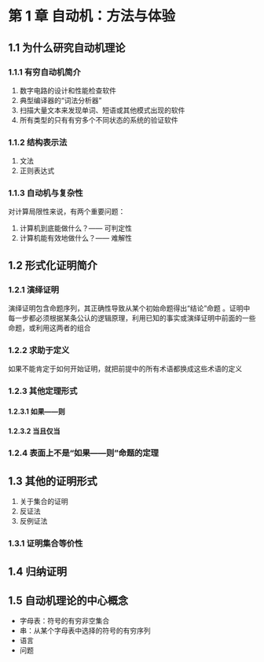 # 第 1 章 自动机：方法与体验

## 1.1 为什么研究自动机理论

### 1.1.1 有穷自动机简介

1. 数字电路的设计和性能检查软件
2. 典型编译器的“词法分析器”
3. 扫描大量文本来发现单词、短语或其他模式出现的软件
4. 所有类型的只有有穷多个不同状态的系统的验证软件

### 1.1.2 结构表示法

1. 文法
2. 正则表达式

### 1.1.3 自动机与复杂性

对计算局限性来说，有两个重要问题：

1. 计算机到底能做什么？—— 可判定性
2. 计算机能有效地做什么？—— 难解性

## 1.2 形式化证明简介

### 1.2.1 演绎证明

演绎证明包含命题序列，其正确性导致从某个初始命题得出“结论”命题
。证明中每一步都必须根据某条公认的逻辑原理，利用已知的事实或演绎证明中前面的一些命题，或利用这两者的组合

### 1.2.2 求助于定义

如果不能肯定于如何开始证明，就把前提中的所有术语都换成这些术语的定义

### 1.2.3 其他定理形式

#### 1.2.3.1 如果——则

#### 1.2.3.2 当且仅当

### 1.2.4 表面上不是“如果——则”命题的定理

## 1.3 其他的证明形式

1. 关于集合的证明
2. 反证法
3. 反例证法

### 1.3.1 证明集合等价性

## 1.4 归纳证明

## 1.5 自动机理论的中心概念

- 字母表：符号的有穷非空集合
- 串：从某个字母表中选择的符号的有穷序列
- 语言
- 问题
